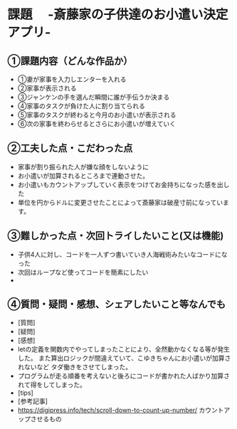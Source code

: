 # 課題　 -斎藤家の子供達のお小遣い決定アプリ-

## ①課題内容（どんな作品か）
- ①妻が家事を入力しエンターを入れる
- ②家事が表示される
- ③ジャンケンの手を選んだ瞬間に誰が手伝うか決まる
- ④家事のタスクが負けた人に割り当てられる
- ⑤家事のタスクが終わると今月のお小遣いが表示される
- ⑥次の家事を終わらせるとさらにお小遣いが増えていく

## ②工夫した点・こだわった点
- 家事が割り振られた人が嫌な顔をしないように
- お小遣いが加算されるところまで連動させた。
- お小遣いもカウントアップしていく表示をつけてお金持ちになった感を出した
- 単位を円からドルに変更させたことによって斎藤家は破産寸前になっています。


## ③難しかった点・次回トライしたいこと(又は機能)
- 子供4人に対し、コードを一人ずつ書いていき人海戦術みたいなコードになった
- 次回はループなど使ってコードを簡素にしたい
- 

## ④質問・疑問・感想、シェアしたいこと等なんでも
- [質問]
- [疑問]
- [感想]
- letの定義を関数内でやってしまったことにより、全然動かなくなる等が発生した。 また算出ロジックが間違えていて、こゆきちゃんにお小遣いが加算されないなど タダ働きをさせてしまった。
- プログラムが走る順番を考えないと後ろにコードが書かれた人ばかり加算されて得をしてしまった。
- [tips]
- [参考記事]
- https://digipress.info/tech/scroll-down-to-count-up-number/ カウントアップさせるもの


